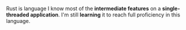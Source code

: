 Rust is language I know most of the **intermediate features** on a **single-threaded application**. I'm still **learning** it to reach full proficiency in this language.
